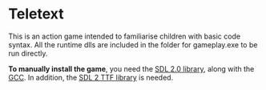 # Teletext

This is an action game intended to familiarise children with basic code syntax. All the runtime dlls are included in the folder for gameplay.exe to be run directly.

**To manually install the game**, you need the [SDL 2.0 library](https://www.libsdl.org/download-2.0.php), along with the [GCC](https://sourceforge.net/projects/mingw/files/latest/download?source=files). In addition, the [SDL 2 TTF library](https://www.libsdl.org/projects/SDL_ttf/) is needed.
